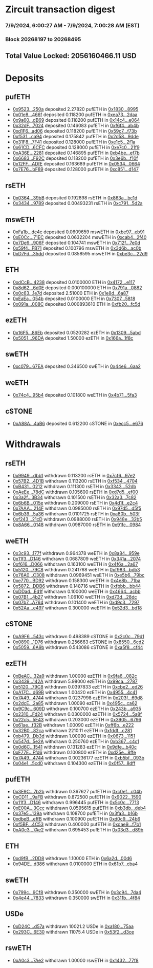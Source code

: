 # Zircuit transaction digest
### 7/9/2024, 6:00:27 AM - 7/9/2024, 7:00:28 AM (EST)
### Block 20268197 to 20268495

## Total Value Locked: 2056160466.11 USD

# Deposits
## pufETH
- [0x9523...250a](https://etherscan.io/address/0x95238b3247225a56eea96B458E829E4EE030250a) deposited 2.27820 pufETH in [0x1830...8995](https://etherscan.io/tx/0x95238b3247225a56eea96B458E829E4EE030250a)
- [0x01e8...466f](https://etherscan.io/address/0x01e87897c29DB2550946c0735AF9e886ADDe466f) deposited 0.118200 pufETH in [0xea73...2daa](https://etherscan.io/tx/0x01e87897c29DB2550946c0735AF9e886ADDe466f)
- [0x9a60...dB69](https://etherscan.io/address/0x9a60D82FEF136BDe311b4C5BF7eb3929c532dB69) deposited 0.118200 pufETH in [0x14c4...e064](https://etherscan.io/tx/0x9a60D82FEF136BDe311b4C5BF7eb3929c532dB69)
- [0x32dF...7024](https://etherscan.io/address/0x32dFd52fB2B704152c2B8Cab4451327836587024) deposited 0.146083 pufETH in [0xf6f4...ab4b](https://etherscan.io/tx/0x32dFd52fB2B704152c2B8Cab4451327836587024)
- [0xd1F6...ad06](https://etherscan.io/address/0xd1F6e8D27635E6E56602ddDEeFb0D2b16957ad06) deposited 0.118200 pufETH in [0x59c7...f73b](https://etherscan.io/tx/0xd1F6e8D27635E6E56602ddDEeFb0D2b16957ad06)
- [0xf531...ca94](https://etherscan.io/address/0xf531eBc398234A0EB3E744934c43d4E89F8Fca94) deposited 0.175842 pufETH in [0x2d58...9dde](https://etherscan.io/tx/0xf531eBc398234A0EB3E744934c43d4E89F8Fca94)
- [0x31F8...7F41](https://etherscan.io/address/0x31F85e68DA2C583C01446f783595e0F360bE7F41) deposited 0.128000 pufETH in [0xe1c5...2f1a](https://etherscan.io/tx/0x31F85e68DA2C583C01446f783595e0F360bE7F41)
- [0x61CD...6CFC](https://etherscan.io/address/0x61CDE3706176C6E64257BB6a921293707E896CFC) deposited 0.128000 pufETH in [0xe7c0...21f9](https://etherscan.io/tx/0x61CDE3706176C6E64257BB6a921293707E896CFC)
- [0xA36E...2281](https://etherscan.io/address/0xA36EE418FAa718f30b76fa4CB8c5f90203e02281) deposited 0.146895 pufETH in [0xb4be...ef7b](https://etherscan.io/tx/0xA36EE418FAa718f30b76fa4CB8c5f90203e02281)
- [0x6683...F92C](https://etherscan.io/address/0x668317a2650bE8faFb1ff80Be6b3b1B9cC00F92C) deposited 0.118200 pufETH in [0x3e6b...f10f](https://etherscan.io/tx/0x668317a2650bE8faFb1ff80Be6b3b1B9cC00F92C)
- [0x12FF...ADfE](https://etherscan.io/address/0x12FF98eE6D1397C6bC811bd80C89028B53BdADfE) deposited 0.163689 pufETH in [0x0534...0664](https://etherscan.io/tx/0x12FF98eE6D1397C6bC811bd80C89028B53BdADfE)
- [0x7E76...bF89](https://etherscan.io/address/0x7E76E5cd3A735E558d4A4fFC69966538A177bF89) deposited 0.128000 pufETH in [0xc851...d147](https://etherscan.io/tx/0x7E76E5cd3A735E558d4A4fFC69966538A177bF89)
## rsETH
- [0x0364...39bB](https://etherscan.io/address/0x0364066c6e5053696b29C3108c58D8981f2f39bB) deposited 0.192898 rsETH in [0x863a...bc1d](https://etherscan.io/tx/0x0364066c6e5053696b29C3108c58D8981f2f39bB)
- [0x3434...9789](https://etherscan.io/address/0x34349c5569e7B846c3558961552D2202760A9789) deposited 0.00493231 rsETH in [0xc791...5d2a](https://etherscan.io/tx/0x34349c5569e7B846c3558961552D2202760A9789)
## mswETH
- [0xFa1b...dc4c](https://etherscan.io/address/0xFa1b85BE9705bEa7dc68E10EF384F00609A6dc4c) deposited 0.0609659 mswETH in [0xbe97...eb91](https://etherscan.io/tx/0xFa1b85BE9705bEa7dc68E10EF384F00609A6dc4c)
- [0xE0Cc...71EC](https://etherscan.io/address/0xE0Cc7c4B36843AEEEf626620B952faa477Ef71EC) deposited 0.0632204 mswETH in [0xcab4...2f40](https://etherscan.io/tx/0xE0Cc7c4B36843AEEEf626620B952faa477Ef71EC)
- [0x7De9...906F](https://etherscan.io/address/0x7De95b2DdfE487883916BEE3E46985093a61906F) deposited 0.104741 mswETH in [0x712f...7e0d](https://etherscan.io/tx/0x7De95b2DdfE487883916BEE3E46985093a61906F)
- [0x59f4...FB71](https://etherscan.io/address/0x59f4F65a7Dd5Dbf35182CFA6A2888B2F9719FB71) deposited 0.100796 mswETH in [0x3d6b...ac0b](https://etherscan.io/tx/0x59f4F65a7Dd5Dbf35182CFA6A2888B2F9719FB71)
- [0xD7Fd...35dd](https://etherscan.io/address/0xD7Fd820Bb54e77BE728B9663203BD24c99ac35dd) deposited 0.0858595 mswETH in [0xbe3c...22d9](https://etherscan.io/tx/0xD7Fd820Bb54e77BE728B9663203BD24c99ac35dd)
## ETH
- [0xdCcB...4238](https://etherscan.io/address/0xdCcB8F06DBBb2B535d2194D36070c42db16F4238) deposited 0.0100000 ETH in [0x4172...e117](https://etherscan.io/tx/0xdCcB8F06DBBb2B535d2194D36070c42db16F4238)
- [0x8d62...6d0E](https://etherscan.io/address/0x8d625cC7D7edb438839D2F3660637ac996c86d0E) deposited 0.000100000 ETH in [0x791a...0882](https://etherscan.io/tx/0x8d625cC7D7edb438839D2F3660637ac996c86d0E)
- [0x0c63...1e7d](https://etherscan.io/address/0x0c630ec79a8bB9D3B700c27e1348E1d68c751e7d) deposited 2.51000 ETH in [0x1e8d...6a87](https://etherscan.io/tx/0x0c630ec79a8bB9D3B700c27e1348E1d68c751e7d)
- [0xEaEa...054b](https://etherscan.io/address/0xEaEa10118769A6d2Dfa4FEAC1FD730770158054b) deposited 0.0100000 ETH in [0x7307...5818](https://etherscan.io/tx/0xEaEa10118769A6d2Dfa4FEAC1FD730770158054b)
- [0x091a...008C](https://etherscan.io/address/0x091acEf9aea0ADc4821FDd50e1bdf3dad5f5008C) deposited 0.000893610 ETH in [0xfb20...fc5d](https://etherscan.io/tx/0x091acEf9aea0ADc4821FDd50e1bdf3dad5f5008C)
## ezETH
- [0x16F5...86Eb](https://etherscan.io/address/0x16F5daDDD1D175f64B872aCaAba0fdAE4D1c86Eb) deposited 0.0520282 ezETH in [0x1309...5abd](https://etherscan.io/tx/0x16F5daDDD1D175f64B872aCaAba0fdAE4D1c86Eb)
- [0x5051...96DA](https://etherscan.io/address/0x505162805Ff4c3E4df28a55fE9D592DF9A3496DA) deposited 1.50000 ezETH in [0x166a...1f8c](https://etherscan.io/tx/0x505162805Ff4c3E4df28a55fE9D592DF9A3496DA)
## swETH
- [0xc079...67EA](https://etherscan.io/address/0xc079Fd2A2949072b5e2DC745Ab613515432E67EA) deposited 0.346500 swETH in [0x44e6...6aa2](https://etherscan.io/tx/0xc079Fd2A2949072b5e2DC745Ab613515432E67EA)
## weETH
- [0x74c4...95b4](https://etherscan.io/address/0x74c4230A6EE3c8FD48C2699D3605B647502f95b4) deposited 0.101800 weETH in [0x4b71...5fa3](https://etherscan.io/tx/0x74c4230A6EE3c8FD48C2699D3605B647502f95b4)
## cSTONE
- [0xA88A...4aB6](https://etherscan.io/address/0xA88A56786c8d1d63D0735b6018f623a6aAd84aB6) deposited 0.612200 cSTONE in [0xecc5...e676](https://etherscan.io/tx/0xA88A56786c8d1d63D0735b6018f623a6aAd84aB6)
# Withdrawals
## rsETH
- [0x9949...dbb1](https://etherscan.io/address/0x99492A0806f9fA4fb3465035D34cAD303cDfdbb1) withdrawn 0.113200 rsETH in [0x7cf6...97e2](https://etherscan.io/tx/0x99492A0806f9fA4fb3465035D34cAD303cDfdbb1)
- [0x57B2...4D1B](https://etherscan.io/address/0x57B2f282B9EBcdf74Fa103242e04F92f5b784D1B) withdrawn 0.113200 rsETH in [0xf534...4704](https://etherscan.io/tx/0x57B2f282B9EBcdf74Fa103242e04F92f5b784D1B)
- [0xB431...0212](https://etherscan.io/address/0xB431ff6f1df1A37bf832593E9Fc1e2aa10cC0212) withdrawn 0.111300 rsETH in [0x3343...52db](https://etherscan.io/tx/0xB431ff6f1df1A37bf832593E9Fc1e2aa10cC0212)
- [0xAeEe...78dC](https://etherscan.io/address/0xAeEeDDBCeB7AE0ECfF472822990B120B667678dC) withdrawn 0.105600 rsETH in [0xd7d5...ef00](https://etherscan.io/tx/0xAeEeDDBCeB7AE0ECfF472822990B120B667678dC)
- [0x3a2f...3B34](https://etherscan.io/address/0x3a2feB0c0Af231D4E54Dc67F10Fe923f439D3B34) withdrawn 0.101500 rsETH in [0x32a3...7c82](https://etherscan.io/tx/0x3a2feB0c0Af231D4E54Dc67F10Fe923f439D3B34)
- [0x6b6B...015e](https://etherscan.io/address/0x6b6Bc9DD4Cf54B5461ba96038597a0bf32c8015e) withdrawn 0.209000 rsETH in [0x4d1f...e2c4](https://etherscan.io/tx/0x6b6Bc9DD4Cf54B5461ba96038597a0bf32c8015e)
- [0x7AAA...214F](https://etherscan.io/address/0x7AAA1637226eD27A9C5349B2A467eaC0fdF6214F) withdrawn 0.0985000 rsETH in [0x97d5...d5f5](https://etherscan.io/tx/0x7AAA1637226eD27A9C5349B2A467eaC0fdF6214F)
- [0x6b39...5a36](https://etherscan.io/address/0x6b39D8909B7F50905EcB8703e12D5eF94ddC5a36) withdrawn 0.0101725 rsETH in [0xa80b...503f](https://etherscan.io/tx/0x6b39D8909B7F50905EcB8703e12D5eF94ddC5a36)
- [0xf243...21cD](https://etherscan.io/address/0xf2436E4A36F761DeCA7d7bB2D3957f989FDd21cD) withdrawn 0.0988000 rsETH in [0x948e...32b5](https://etherscan.io/tx/0xf2436E4A36F761DeCA7d7bB2D3957f989FDd21cD)
- [0x8A66...0148](https://etherscan.io/address/0x8A66cA8B83A62ac679301A4deE68b6E65AA60148) withdrawn 0.0987000 rsETH in [0x91fc...0984](https://etherscan.io/tx/0x8A66cA8B83A62ac679301A4deE68b6E65AA60148)
## weETH
- [0x3c93...177f](https://etherscan.io/address/0x3c93AC5Dbb016211e240593a4B23326Fb347177f) withdrawn 0.964378 weETH in [0x8a84...959e](https://etherscan.io/tx/0x3c93AC5Dbb016211e240593a4B23326Fb347177f)
- [0x11f3...D146](https://etherscan.io/address/0x11f3f6e46e2413bD848e7c2Efe39171C187CD146) withdrawn 0.0687809 weETH in [0x341a...2074](https://etherscan.io/tx/0x11f3f6e46e2413bD848e7c2Efe39171C187CD146)
- [0xf616...D066](https://etherscan.io/address/0xf61617759C403Da9304313253e30d3F69930D066) withdrawn 0.163100 weETH in [0x4f6a...2a67](https://etherscan.io/tx/0xf61617759C403Da9304313253e30d3F69930D066)
- [0x5120...79C8](https://etherscan.io/address/0x5120244CaF6eaB04e815AE2b7EA03Dd6C36979C8) withdrawn 0.241768 weETH in [0xf983...bdb3](https://etherscan.io/tx/0x5120244CaF6eaB04e815AE2b7EA03Dd6C36979C8)
- [0x76A0...C308](https://etherscan.io/address/0x76A0d83293a7E3E2b84Eb0Ce6eF7176119A5C308) withdrawn 0.0969451 weETH in [0xe5b6...79bc](https://etherscan.io/tx/0x76A0d83293a7E3E2b84Eb0Ce6eF7176119A5C308)
- [0xe770...BD92](https://etherscan.io/address/0xe77002927F431B1EC4e2A1Bf6b2bdc6aF732BD92) withdrawn 0.158300 weETH in [0x4e8b...71ba](https://etherscan.io/tx/0xe77002927F431B1EC4e2A1Bf6b2bdc6aF732BD92)
- [0x5872...DDB6](https://etherscan.io/address/0x5872115bF4794020CF1f2dC838B77D2401cDDDB6) withdrawn 0.148716 weETH in [0xfbbb...bb44](https://etherscan.io/tx/0x5872115bF4794020CF1f2dC838B77D2401cDDDB6)
- [0xDDad...Ed1f](https://etherscan.io/address/0xDDadC2e2777eB9B5e1E19B600FEB19a39c55Ed1f) withdrawn 0.100000 weETH in [0x4664...acbb](https://etherscan.io/tx/0xDDadC2e2777eB9B5e1E19B600FEB19a39c55Ed1f)
- [0x07B1...4b27](https://etherscan.io/address/0x07B1492A472C88780161931341EA1675e3694b27) withdrawn 1.06100 weETH in [0xd73d...28dc](https://etherscan.io/tx/0x07B1492A472C88780161931341EA1675e3694b27)
- [0x07b7...A764](https://etherscan.io/address/0x07b701EeE4e123AA43ee304414d8ac508ce9A764) withdrawn 0.101400 weETH in [0xd9c3...7297](https://etherscan.io/tx/0x07b701EeE4e123AA43ee304414d8ac508ce9A764)
- [0x52Aa...e497](https://etherscan.io/address/0x52Aa899454998Be5b000Ad077a46Bbe360F4e497) withdrawn 0.300000 weETH in [0x52d3...bd18](https://etherscan.io/tx/0x52Aa899454998Be5b000Ad077a46Bbe360F4e497)
## cSTONE
- [0xA9F6...543c](https://etherscan.io/address/0xA9F65a8a1829F68607e4223F349545861216543c) withdrawn 0.498389 cSTONE in [0x2c0c...79d1](https://etherscan.io/tx/0xA9F65a8a1829F68607e4223F349545861216543c)
- [0x0890...1D76](https://etherscan.io/address/0x0890Ce7B1A5D1E6BEC68C0cc9CAdeec09ef31D76) withdrawn 0.256663 cSTONE in [0x8550...6cd2](https://etherscan.io/tx/0x0890Ce7B1A5D1E6BEC68C0cc9CAdeec09ef31D76)
- [0x5059...6A9b](https://etherscan.io/address/0x5059cB8C7a9d08CB6461ff0a991B714602226A9b) withdrawn 0.543086 cSTONE in [0xa5f8...cf44](https://etherscan.io/tx/0x5059cB8C7a9d08CB6461ff0a991B714602226A9b)
## ezETH
- [0xBeAC...32a9](https://etherscan.io/address/0xBeAC2579e3Db0c7503EdC5F5F25b7910a17732a9) withdrawn 1.00000 ezETH in [0x9fa6...082c](https://etherscan.io/tx/0xBeAC2579e3Db0c7503EdC5F5F25b7910a17732a9)
- [0x3439...142A](https://etherscan.io/address/0x3439cCC6B6fbbF3D3DB4fB59F16e8c1c31fF142A) withdrawn 5.98000 ezETH in [0x99ca...2787](https://etherscan.io/tx/0x3439cCC6B6fbbF3D3DB4fB59F16e8c1c31fF142A)
- [0x5120...79C8](https://etherscan.io/address/0x5120244CaF6eaB04e815AE2b7EA03Dd6C36979C8) withdrawn 0.0397833 ezETH in [0xcbe2...ed26](https://etherscan.io/tx/0x5120244CaF6eaB04e815AE2b7EA03Dd6C36979C8)
- [0xA17C...d69B](https://etherscan.io/address/0xA17CF9af4c00A7C1A706Aee96c8EE6443e41d69B) withdrawn 1.00420 ezETH in [0x4955...4c41](https://etherscan.io/tx/0xA17CF9af4c00A7C1A706Aee96c8EE6443e41d69B)
- [0x7A49...4744](https://etherscan.io/address/0x7A493Be5c2ce014cD049Bf178a1ac0Db1B434744) withdrawn 0.0237998 ezETH in [0x203f...69d8](https://etherscan.io/tx/0x7A493Be5c2ce014cD049Bf178a1ac0Db1B434744)
- [0x2dcE...2a85](https://etherscan.io/address/0x2dcE1aDd6de12Cbc2DB9EB58931124DAa3602a85) withdrawn 1.00090 ezETH in [0x495c...ca62](https://etherscan.io/tx/0x2dcE1aDd6de12Cbc2DB9EB58931124DAa3602a85)
- [0x9C9c...609D](https://etherscan.io/address/0x9C9c02e8ca06dD83Db000516187e6E96ee4E609D) withdrawn 0.100700 ezETH in [0x243b...a935](https://etherscan.io/tx/0x9C9c02e8ca06dD83Db000516187e6E96ee4E609D)
- [0x2310...Fd24](https://etherscan.io/address/0x2310c992ee5500E2d45cef4DB48C5030c7a4Fd24) withdrawn 0.0300000 ezETH in [0x5724...5a8f](https://etherscan.io/tx/0x2310c992ee5500E2d45cef4DB48C5030c7a4Fd24)
- [0x22c5...5E43](https://etherscan.io/address/0x22c5B360a725D4983e4F5F48aC4f474b364f5E43) withdrawn 0.203000 ezETH in [0x3905...6796](https://etherscan.io/tx/0x22c5B360a725D4983e4F5F48aC4f474b364f5E43)
- [0x61ae...f32B](https://etherscan.io/address/0x61ae14a902cEeee8149B105D1A7820D96d41f32B) withdrawn 1.00090 ezETH in [0xff6b...e222](https://etherscan.io/tx/0x61ae14a902cEeee8149B105D1A7820D96d41f32B)
- [0x32B0...82ca](https://etherscan.io/address/0x32B0aCfBb18C270491CDD124EB104A8d25A182ca) withdrawn 2210.11 ezETH in [0xfddf...c281](https://etherscan.io/tx/0x32B0aCfBb18C270491CDD124EB104A8d25A182ca)
- [0xb479...Db3d](https://etherscan.io/address/0xb4797e76742bc4Dbfbb7601B4d6bAAe157ACDb3d) withdrawn 1.00090 ezETH in [0x0673...1151](https://etherscan.io/tx/0xb4797e76742bc4Dbfbb7601B4d6bAAe157ACDb3d)
- [0x547d...5e2A](https://etherscan.io/address/0x547dac27E4f171e19d89cA76Ff5eC430131c5e2A) withdrawn 0.250760 ezETH in [0xb367...c4c1](https://etherscan.io/tx/0x547dac27E4f171e19d89cA76Ff5eC430131c5e2A)
- [0x0d6C...1541](https://etherscan.io/address/0x0d6C042F72c563796Ffdb378c5c334e5c2bd1541) withdrawn 0.131283 ezETH in [0x9dfe...b40c](https://etherscan.io/tx/0x0d6C042F72c563796Ffdb378c5c334e5c2bd1541)
- [0xF77E...Ffd6](https://etherscan.io/address/0xF77E101E5eaE3fb509A93bC0b2612462ea01Ffd6) withdrawn 0.100800 ezETH in [0xd25e...8ffe](https://etherscan.io/tx/0xF77E101E5eaE3fb509A93bC0b2612462ea01Ffd6)
- [0x7A49...4744](https://etherscan.io/address/0x7A493Be5c2ce014cD049Bf178a1ac0Db1B434744) withdrawn 0.00236177 ezETH in [0xb5bf...093b](https://etherscan.io/tx/0x7A493Be5c2ce014cD049Bf178a1ac0Db1B434744)
- [0x04e1...5cd0](https://etherscan.io/address/0x04e12a649e9d4D9B39b3226C231A8d888F595cd0) withdrawn 0.104300 ezETH in [0x0f57...8dff](https://etherscan.io/tx/0x04e12a649e9d4D9B39b3226C231A8d888F595cd0)
## pufETH
- [0x3E9C...7b2b](https://etherscan.io/address/0x3E9C94870B662Ea4a7F66F95D517866407Ed7b2b) withdrawn 0.367627 pufETH in [0xc0ef...c04b](https://etherscan.io/tx/0x3E9C94870B662Ea4a7F66F95D517866407Ed7b2b)
- [0xCD11...9aFB](https://etherscan.io/address/0xCD11c22093dD3932b03BcB80f33E27f7484C9aFB) withdrawn 0.872500 pufETH in [0x9022...1590](https://etherscan.io/tx/0xCD11c22093dD3932b03BcB80f33E27f7484C9aFB)
- [0x11f3...D146](https://etherscan.io/address/0x11f3f6e46e2413bD848e7c2Efe39171C187CD146) withdrawn 0.996445 pufETH in [0x5c0c...7713](https://etherscan.io/tx/0x11f3f6e46e2413bD848e7c2Efe39171C187CD146)
- [0xE00A...3Ccc](https://etherscan.io/address/0xE00A99441E204F4931DA8cA93EaD9fF01AF43Ccc) withdrawn 0.0595615 pufETH in [0xb3db...deb4](https://etherscan.io/tx/0xE00A99441E204F4931DA8cA93EaD9fF01AF43Ccc)
- [0x37e5...139a](https://etherscan.io/address/0x37e58d5554300561E00FCf4b6036b0E783Dd139a) withdrawn 0.108700 pufETH in [0x3fa3...b16b](https://etherscan.io/tx/0x37e58d5554300561E00FCf4b6036b0E783Dd139a)
- [0xdbeB...effB](https://etherscan.io/address/0xdbeB156f3130aDC28E171a9F2c3EE8280399effB) withdrawn 0.100900 pufETH in [0xd0c9...24b6](https://etherscan.io/tx/0xdbeB156f3130aDC28E171a9F2c3EE8280399effB)
- [0xf5BF...4C53](https://etherscan.io/address/0xf5BF1E616dFE33965DE61a8685EF48DbB3a34C53) withdrawn 0.400000 pufETH in [0xdae9...f7b1](https://etherscan.io/tx/0xf5BF1E616dFE33965DE61a8685EF48DbB3a34C53)
- [0xA0c3...7Ae2](https://etherscan.io/address/0xA0c34956c681356BD150E94D5b79961871a77Ae2) withdrawn 0.695453 pufETH in [0x03d3...d89b](https://etherscan.io/tx/0xA0c34956c681356BD150E94D5b79961871a77Ae2)
## ETH
- [0xd9fB...2DD8](https://etherscan.io/address/0xd9fBbB3032DFeF61a9ABf183aB460f4e18cE2DD8) withdrawn 1.10000 ETH in [0x6a2d...00d6](https://etherscan.io/tx/0xd9fBbB3032DFeF61a9ABf183aB460f4e18cE2DD8)
- [0x94DE...d386](https://etherscan.io/address/0x94DE908c5Cc5CADec9c98047Be148036279dd386) withdrawn 0.0100000 ETH in [0x61b7...cba4](https://etherscan.io/tx/0x94DE908c5Cc5CADec9c98047Be148036279dd386)
## swETH
- [0x799c...9Cf8](https://etherscan.io/address/0x799c04752dc44A9BB189bE597b99952C88809Cf8) withdrawn 0.350000 swETH in [0x3c94...7da4](https://etherscan.io/tx/0x799c04752dc44A9BB189bE597b99952C88809Cf8)
- [0x4e44...7833](https://etherscan.io/address/0x4e441d3a31C8B2672a7685482Bd288938e5b7833) withdrawn 0.350000 swETH in [0x311b...4f84](https://etherscan.io/tx/0x4e441d3a31C8B2672a7685482Bd288938e5b7833)
## USDe
- [0xD24C...d57a](https://etherscan.io/address/0xD24Cfe2d0fa81369ca6291c28ac5426e16B6d57a) withdrawn 10021.2 USDe in [0xa180...75aa](https://etherscan.io/tx/0xD24Cfe2d0fa81369ca6291c28ac5426e16B6d57a)
- [0x293C...6E30](https://etherscan.io/address/0x293C6937D8D82e05B01335F7B33FBA0c8e256E30) withdrawn 11075.4 USDe in [0x53f2...d3ce](https://etherscan.io/tx/0x293C6937D8D82e05B01335F7B33FBA0c8e256E30)
## rswETH
- [0xA0c3...7Ae2](https://etherscan.io/address/0xA0c34956c681356BD150E94D5b79961871a77Ae2) withdrawn 1.00000 rswETH in [0x1432...77f8](https://etherscan.io/tx/0xA0c34956c681356BD150E94D5b79961871a77Ae2)
